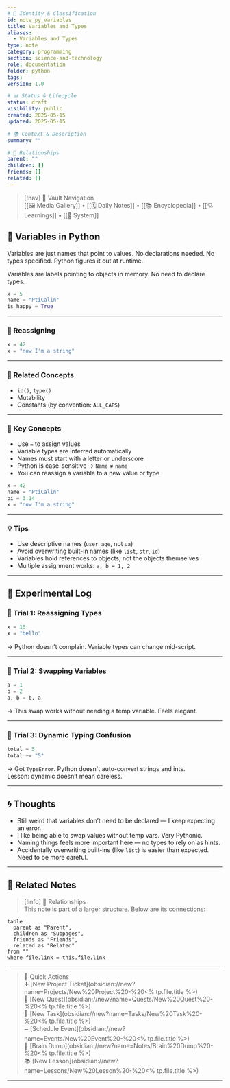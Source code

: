 ```yaml
---
# 📄 Identity & Classification
id: note_py_variables
title: Variables and Types
aliases:
  - Variables and Types
type: note
category: programming
section: science-and-technology
role: documentation
folder: python
tags: 
version: 1.0

# 📊 Status & Lifecycle
status: draft
visibility: public
created: 2025-05-15
updated: 2025-05-15

# 📚 Context & Description
summary: ""

# 🧱 Relationships
parent: ""
children: []
friends: []
related: []
---
```


> [!nav] 🧱 Vault Navigation  
> [[🖼 Media Gallery]] • [[🗓 Daily Notes]] • [[📚 Encyclopedia]] • [[💘 Learnings]] • [[🧠 System]]

## 🧮 Variables in Python

Variables are just names that point to values. No declarations needed. No types specified. Python figures it out at runtime.

Variables are labels pointing to objects in memory. No need to declare types.

```python
x = 5
name = "PtiCalin"
is_happy = True
```

---

### 🔁 Reassigning

```python
x = 42
x = "now I'm a string"
```

---

### 🔗 Related Concepts

- `id()`, `type()`
- Mutability
- Constants (by convention: `ALL_CAPS`)

---

### 🧠 Key Concepts

- Use `=` to assign values
- Variable types are inferred automatically
- Names must start with a letter or underscore
- Python is case-sensitive → `Name` ≠ `name`
- You can reassign a variable to a new value or type

```python
x = 42
name = "PtiCalin"
pi = 3.14
x = "now I'm a string"
```

---

### 💡 Tips

- Use descriptive names (`user_age`, not `ua`)
- Avoid overwriting built-in names (like `list`, `str`, `id`)
- Variables hold references to objects, not the objects themselves
- Multiple assignment works: `a, b = 1, 2`

---

## 🧪 Experimental Log

### 🔸 Trial 1: Reassigning Types

```python
x = 10
x = "hello"
```

→ Python doesn’t complain. Variable types can change mid-script.

---

### 🔸 Trial 2: Swapping Variables

```python
a = 1
b = 2
a, b = b, a
```

→ This swap works without needing a temp variable. Feels elegant.

---

### 🔸 Trial 3: Dynamic Typing Confusion

```python
total = 5
total += "5"
```

→ Got `TypeError`. Python doesn't auto-convert strings and ints.  
Lesson: dynamic doesn’t mean careless.

---

## 🌀 Thoughts

- Still weird that variables don’t need to be declared — I keep expecting an error.
- I like being able to swap values without temp vars. Very Pythonic.
- Naming things feels more important here — no types to rely on as hints.
- Accidentally overwriting built-ins (like `list`) is easier than expected. Need to be more careful.

---

## 🔗 Related Notes

> [!info] 🧠 Relationships  
> This note is part of a larger structure. Below are its connections:

```dataview
table
  parent as "Parent",
  children as "Subpages",
  friends as "Friends",
  related as "Related"
from ""
where file.link = this.file.link
```
---

> 🌛 Quick Actions  
> ➕ [New Project Ticket](obsidian://new?name=Projects/New%20Project%20-%20<% tp.file.title %>)  
> 🌹 [New Quest](obsidian://new?name=Quests/New%20Quest%20-%20<% tp.file.title %>)  
> 🎯 [New Task](obsidian://new?name=Tasks/New%20Task%20-%20<% tp.file.title %>)  
> 🗕 [Schedule Event](obsidian://new?name=Events/New%20Event%20-%20<% tp.file.title %>)  
> 📝 [Brain Dump](obsidian://new?name=Notes/Brain%20Dump%20-%20<% tp.file.title %>)  
> 📚 [New Lesson](obsidian://new?name=Lessons/New%20Lesson%20-%20<% tp.file.title %>)

---